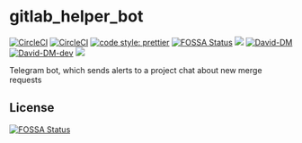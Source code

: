 # gitlab_helper_bot

[![CircleCI](https://img.shields.io/circleci/project/github/TrueGrom/gitlab_helper_bot/master.svg?style=flat-square)](https://circleci.com/gh/TrueGrom/gitlab_helper_bot/tree/master)
[![CircleCI](https://img.shields.io/circleci/project/github/TrueGrom/gitlab_helper_bot/development.svg?label=build%20development&style=flat-square)](https://circleci.com/gh/TrueGrom/gitlab_helper_bot)
[![code style: prettier](https://img.shields.io/badge/code_style-prettier-ff69b4.svg?style=flat-square)](https://github.com/prettier/prettier)
[![FOSSA Status](https://app.fossa.io/api/projects/git%2Bgithub.com%2FTrueGrom%2Fgitlab_helper_bot.svg?type=shield)](https://app.fossa.io/projects/git%2Bgithub.com%2FTrueGrom%2Fgitlab_helper_bot?ref=badge_shield)
![](https://img.shields.io/github/languages/top/TrueGrom/gitlab_helper_bot.svg?style=flat-square)
[![David-DM](https://img.shields.io/david/TrueGrom/gitlab_helper_bot.svg?style=flat-square)](https://david-dm.org/TrueGrom/gitlab_helper_bot?view=list)
[![David-DM-dev](https://img.shields.io/david/dev/TrueGrom/gitlab_helper_bot.svg?style=flat-square)](https://david-dm.org/TrueGrom/gitlab_helper_bot?type=dev&view=list)
[![](https://img.shields.io/github/license/TrueGrom/gitlab_helper_bot.svg?style=flat-square)](https://raw.githubusercontent.com/TrueGrom/gitlab_helper_bot/master/LICENSE)



Telegram bot, which sends alerts to a project chat about new merge requests


## License
[![FOSSA Status](https://app.fossa.io/api/projects/git%2Bgithub.com%2FTrueGrom%2Fgitlab_helper_bot.svg?type=large)](https://app.fossa.io/projects/git%2Bgithub.com%2FTrueGrom%2Fgitlab_helper_bot?ref=badge_large)
